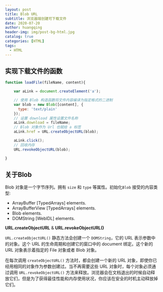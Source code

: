 ```yaml
---
layout: post
title: Blob URL
subtitle: 浏览器端创建可下载文件
date: 2020-07-20
author: huangqing
header-img: img/post-bg-html.jpg
catalog: true
categories: [HTML]
tags:
  - HTML
---
```




## 实现下载文件的函数

```js
function loadFile(fileName, content){

    var aLink = document.createElement('a');

    // 使用 Blob 构造函数将文件内容编译为指定格式的二进制
    var blob = new Blob([content], {
      type: 'text/plain'
    });
    // 设置 download 属性设置文件名称
    aLink.download = fileName;
    // Blob 对象作为 Url 也赋给 a 标签
    aLink.href = URL.createObjectURL(blob);

    aLink.click();
    // 回收内存
    URL.revokeObjectURL(blob);

}
```

## 关于Blob



Blob 对象是一个字节序列。拥有 `size` 和 `type` 等属性。初始化`Blob` 接受的内容类型:

+ ArrayBuffer [TypedArrays] elements.
+ ArrayBufferView [TypedArrays] elements.
+ Blob elements.
+ DOMString [WebIDL] elements.


**URL.createObjectURL** & **URL.revokeObjectURL()**


`URL.createObjectURL()` 静态方法会创建一个 `DOMString`，它的 URL 表示参数中的对象。这个 URL 的生命周期和创建它的窗口中的 document 绑定。这个新的URL 对象表示着指定的 File 对象或者 Blob 对象。


在每次调用 `createObjectURL()` 方法时，都会创建一个新的 URL 对象，即使你已经用相同的对象作为参数创建过。当不再需要这些 URL 对象时，每个对象必须通过调用 `URL.revokeObjectURL()` 方法来释放。浏览器会在文档退出的时候自动释放它们，但是为了获得最佳性能和内存使用状况，你应该在安全的时机主动释放掉它们。
